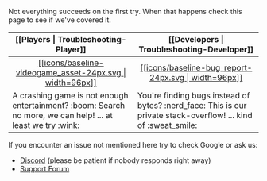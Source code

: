 Not everything succeeds on the first try. When that happens check this page to see if we've covered it.

<table align="center">
  <thead><tr>
    <th width="50%">[[Players | Troubleshooting-Player]]</th>
    <th width="50%">[[Developers | Troubleshooting-Developer]]</th>
  </tr></thead>
  <tr>
    <td width="50%" align="center"><a href="Troubleshooting-Player">[[icons/baseline-videogame_asset-24px.svg | width=96px]]</a></td>
    <td width="50%" align="center"><a href="Troubleshooting-Developer">[[icons/baseline-bug_report-24px.svg | width=96px]]</a></td>
  </tr>
  <tr>
    <td width="50%">A crashing game is not enough entertainment? :boom: Search no more, we can help! ... at least we try :wink:</td>
    <td width="50%">You're finding bugs instead of bytes? :nerd_face: This is our private stack-overflow! ... kind of :sweat_smile:</td>
  </tr>
</table>

If you encounter an issue not mentioned here try to check Google or ask us:
- [Discord](http://discord.gg/Terasology) (please be patient if nobody responds right away)
- [Support Forum](http://forum.terasology.org/forum/support.20)
